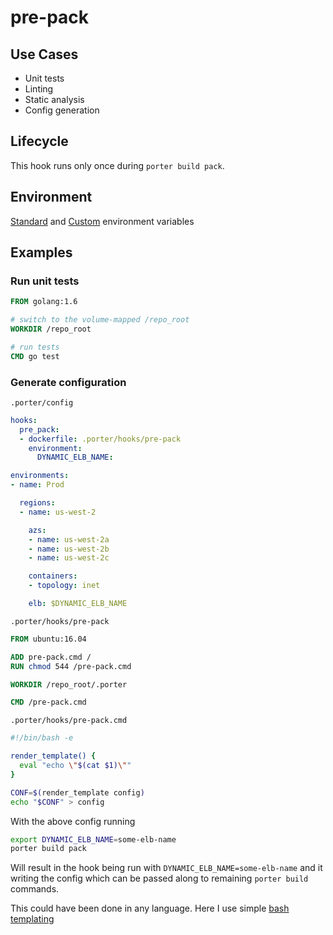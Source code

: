 pre-pack
========

Use Cases
---------

- Unit tests
- Linting
- Static analysis
- Config generation

Lifecycle
---------

This hook runs only once during `porter build pack`.

Environment
-----------

[Standard](../deployment-hooks.md#standard-environment-variables)
and [Custom](../deployment-hooks.md#custom-environment-variables)
environment variables

Examples
--------

### Run unit tests

```Dockerfile
FROM golang:1.6

# switch to the volume-mapped /repo_root
WORKDIR /repo_root

# run tests
CMD go test
```

### Generate configuration

`.porter/config`

```yaml
hooks:
  pre_pack:
  - dockerfile: .porter/hooks/pre-pack
    environment:
      DYNAMIC_ELB_NAME:

environments:
- name: Prod

  regions:
  - name: us-west-2

    azs:
    - name: us-west-2a
    - name: us-west-2b
    - name: us-west-2c

    containers:
    - topology: inet

    elb: $DYNAMIC_ELB_NAME
```

`.porter/hooks/pre-pack`

```Dockerfile
FROM ubuntu:16.04

ADD pre-pack.cmd /
RUN chmod 544 /pre-pack.cmd

WORKDIR /repo_root/.porter

CMD /pre-pack.cmd
```

`.porter/hooks/pre-pack.cmd`

```bash
#!/bin/bash -e

render_template() {
  eval "echo \"$(cat $1)\""
}

CONF=$(render_template config)
echo "$CONF" > config
```

With the above config running

```bash
export DYNAMIC_ELB_NAME=some-elb-name
porter build pack
```

Will result in the hook being run with `DYNAMIC_ELB_NAME=some-elb-name` and it
writing the config which can be passed along to remaining `porter build`
commands.

This could have been done in any language. Here I use simple
[bash templating](http://pempek.net/articles/2013/07/08/bash-sh-as-template-engine/)

